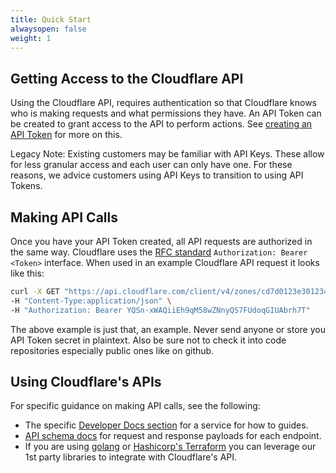 ```yaml
---
title: Quick Start
alwaysopen: false
weight: 1
---
```


## Getting Access to the Cloudflare API

Using the Cloudflare API, requires authentication so that Cloudflare knows who is making requests and what permissions they have. An API Token can be created to grant access to the API to perform actions. See [creating an API Token](tokens/create) for more on this.

Legacy Note: Existing customers may be familiar with API Keys. These allow for less granular access and each user can only have one. For these reasons, we advice customers using API Keys to transition to using API Tokens.

## Making API Calls

Once you have your API Token created, all API requests are authorized in the same way. Cloudflare uses the [RFC standard](https://tools.ietf.org/html/rfc6750#section-2.1) `Authorization: Bearer <Token>` interface. When used in an example Cloudflare API request it looks like this:

```bash
curl -X GET "https://api.cloudflare.com/client/v4/zones/cd7d0123e3012345da9420df9514dad0" \
-H "Content-Type:application/json" \
-H "Authorization: Bearer YQSn-xWAQiiEh9qM58wZNnyQS7FUdoqGIUAbrh7T"
```

The above example is just that, an example. Never send anyone or store you API Token secret in plaintext. Also be sure not to check it into code repositories especially public ones like on github.

## Using Cloudflare's APIs

For specific guidance on making API calls, see the following:

* The specific [Developer Docs section](https://developers.cloudflare.com) for a service for how to guides. 
* [API schema docs](https://api.cloudflare.com) for request and response payloads for each endpoint.
* If you are using [golang](https://github.com/cloudflare/cloudflare-go) or [Hashicorp's Terraform](https://github.com/terraform-providers/terraform-provider-cloudflare) you can leverage our 1st party libraries to integrate with Cloudflare's API.
